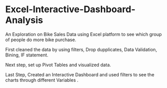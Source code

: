 # Excel-Interactive-Dashboard-Analysis

An Exploration on Bike Sales Data using Excel platform to see which group of people do more bike purchase.

First cleaned the data by using filters, Drop dupplicates, Data Validation, Bining, IF statement.

Next step, set up Pivot Tables and visualized data.

Last Step, Created an Interactive Dashboard and used filters to see the charts through different Variables .
